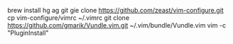 brew install hg ag git
gie clone https://github.com/zeast/vim-configure.git
cp vim-configure/vimrc ~/.vimrc
git clone https://github.com/gmarik/Vundle.vim.git ~/.vim/bundle/Vundle.vim
vim -c "PluginInstall"
